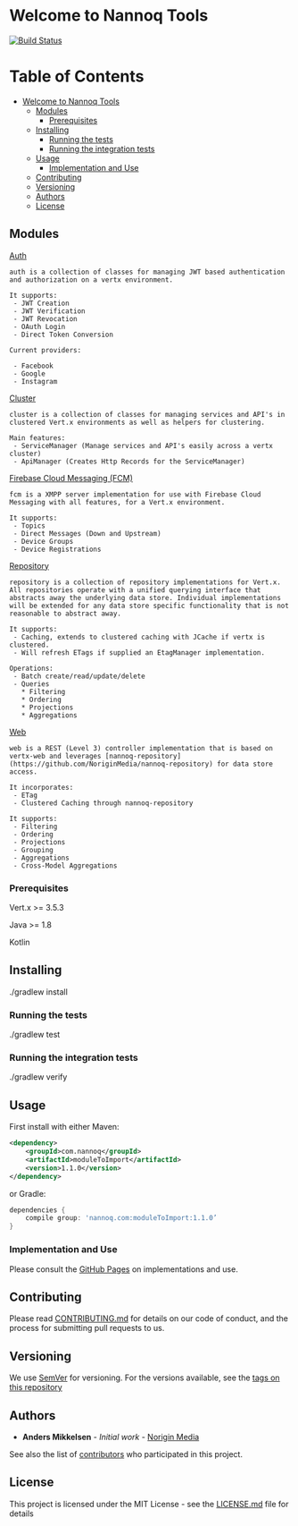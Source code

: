 # Welcome to Nannoq Tools

[![Build Status](https://www.tomrom.net/buildStatus/icon?job=nannoq-tools/master)](https://www.tomrom.net/job/nannoq-tools/job/master/)

Table of Contents
=================

   * [Welcome to Nannoq Tools](#welcome-to-nannoq-tools)
      * [Modules](#modules)
         * [Prerequisites](#prerequisites)
      * [Installing](#installing)
         * [Running the tests](#running-the-tests)
         * [Running the integration tests](#running-the-integration-tests)
      * [Usage](#usage)
         * [Implementation and Use](#implementation-and-use)
      * [Contributing](#contributing)
      * [Versioning](#versioning)
      * [Authors](#authors)
      * [License](#license)
      
## Modules

[Auth](https://noriginmedia.github.io/nannoq-tools/auth)

```
auth is a collection of classes for managing JWT based authentication and authorization on a vertx environment.

It supports:
 - JWT Creation
 - JWT Verification
 - JWT Revocation
 - OAuth Login
 - Direct Token Conversion
 
Current providers:
 
 - Facebook
 - Google
 - Instagram
```

[Cluster](https://noriginmedia.github.io/nannoq-tools/cluster)

```
cluster is a collection of classes for managing services and API's in clustered Vert.x environments as well as helpers for clustering.

Main features:
 - ServiceManager (Manage services and API's easily across a vertx cluster)
 - ApiManager (Creates Http Records for the ServiceManager)

```

[Firebase Cloud Messaging (FCM)](https://noriginmedia.github.io/nannoq-tools/fcm)

```
fcm is a XMPP server implementation for use with Firebase Cloud Messaging with all features, for a Vert.x environment.

It supports:
 - Topics
 - Direct Messages (Down and Upstream)
 - Device Groups
 - Device Registrations
```

[Repository](https://noriginmedia.github.io/nannoq-tools/repository)

```
repository is a collection of repository implementations for Vert.x. All repositories operate with a unified querying interface that abstracts away the underlying data store. Individual implementations will be extended for any data store specific functionality that is not reasonable to abstract away.

It supports:
 - Caching, extends to clustered caching with JCache if vertx is clustered.
 - Will refresh ETags if supplied an EtagManager implementation.
 
Operations:
 - Batch create/read/update/delete
 - Queries
   * Filtering
   * Ordering
   * Projections
   * Aggregations
```

[Web](https://noriginmedia.github.io/nannoq-tools/web)

```
web is a REST (Level 3) controller implementation that is based on vertx-web and leverages [nannoq-repository](https://github.com/NoriginMedia/nannoq-repository) for data store access.

It incorporates:
 - ETag
 - Clustered Caching through nannoq-repository

It supports:
 - Filtering
 - Ordering
 - Projections
 - Grouping
 - Aggregations
 - Cross-Model Aggregations
```

### Prerequisites

Vert.x >= 3.5.3

Java >= 1.8

Kotlin

## Installing

./gradlew install

### Running the tests

./gradlew test

### Running the integration tests

./gradlew verify

## Usage

First install with either Maven:

```xml
<dependency>
    <groupId>com.nannoq</groupId>
    <artifactId>moduleToImport</artifactId>
    <version>1.1.0</version>
</dependency>
```

or Gradle:

```groovy
dependencies {
    compile group: 'nannoq.com:moduleToImport:1.1.0’
}
```

### Implementation and Use

Please consult the [GitHub Pages](https://noriginmedia.github.io/nannoq-tools/) on implementations and use.

## Contributing

Please read [CONTRIBUTING.md](https://github.com/NoriginMedia/nannoq-tools/blob/master/CONTRIBUTING.md) for details on our code of conduct, and the process for submitting pull requests to us.

## Versioning

We use [SemVer](http://semver.org/) for versioning. For the versions available, see the [tags on this repository](https://github.com/NoriginMedia/nannoq-tools/tags)

## Authors

* **Anders Mikkelsen** - *Initial work* - [Norigin Media](http://noriginmedia.com/)

See also the list of [contributors](https://github.com/NoriginMedia/nannoq-tools/contributors) who participated in this project.

## License

This project is licensed under the MIT License - see the [LICENSE.md](https://github.com/NoriginMedia/nannoq-tools/blob/master/LICENSE) file for details
